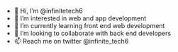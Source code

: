 - 👋 Hi, I’m @infinitetech6
- 👀 I’m interested in web and app development
- 🌱 I’m currently learning front end web development
- 💞️ I’m looking to collaborate with back end developers
- 📫 Reach me on twitter @infinite_tech6 

<!---
infinitetech6/infinitetech6 is a ✨ special ✨ repository because its `README.md` (this file) appears on your GitHub profile.
You can click the Preview link to take a look at your changes.
--->

